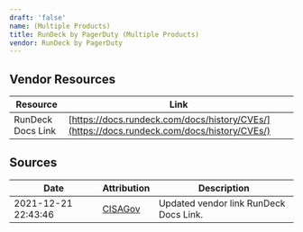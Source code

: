 ```yaml
---
draft: 'false'
name: (Multiple Products)
title: RunDeck by PagerDuty (Multiple Products)
vendor: RunDeck by PagerDuty
---
```


## Vendor Resources
| Resource | Link |
| --- | --- |
| RunDeck Docs Link | [https://docs.rundeck.com/docs/history/CVEs/](https://docs.rundeck.com/docs/history/CVEs/) |



## Sources
| Date | Attribution | Description |
| --- | --- | --- |
| 2021-12-21 22:43:46 | [CISAGov](https://raw.githubusercontent.com/cisagov/log4j-affected-db/develop/README.md) | Updated vendor link RunDeck Docs Link.  |
